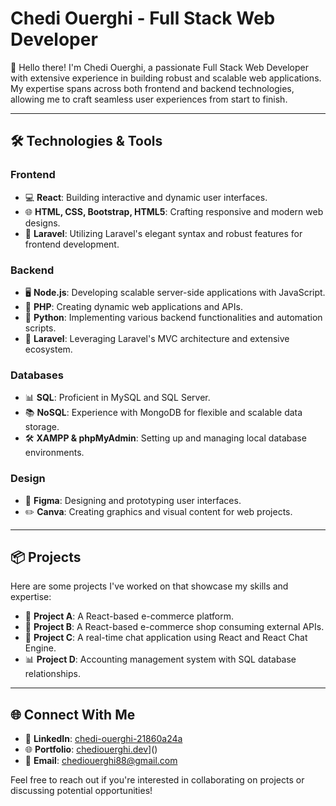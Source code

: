 # **Chedi Ouerghi - Full Stack Web Developer**

👋 Hello there! I'm Chedi Ouerghi, a passionate Full Stack Web Developer with extensive experience in building robust and scalable web applications. My expertise spans across both frontend and backend technologies, allowing me to craft seamless user experiences from start to finish.

---

## 🛠️ Technologies & Tools

### Frontend
- 💻 **React**: Building interactive and dynamic user interfaces.
- 🌐 **HTML, CSS, Bootstrap, HTML5**: Crafting responsive and modern web designs.
- 🚀 **Laravel**: Utilizing Laravel's elegant syntax and robust features for frontend development.

### Backend
- 🖥️ **Node.js**: Developing scalable server-side applications with JavaScript.
- 🐘 **PHP**: Creating dynamic web applications and APIs.
- 🐍 **Python**: Implementing various backend functionalities and automation scripts.
- 🌟 **Laravel**: Leveraging Laravel's MVC architecture and extensive ecosystem.

### Databases
- 📊 **SQL**: Proficient in MySQL and SQL Server.
- 📚 **NoSQL**: Experience with MongoDB for flexible and scalable data storage.
- 🛠️ **XAMPP & phpMyAdmin**: Setting up and managing local database environments.

### Design
- 🎨 **Figma**: Designing and prototyping user interfaces.
- ✏️ **Canva**: Creating graphics and visual content for web projects.

---

## 📦 Projects

Here are some projects I've worked on that showcase my skills and expertise:

- 🛒 **Project A**: A React-based e-commerce platform.
- 🛒 **Project B**: A React-based e-commerce shop consuming external APIs.
- 💬 **Project C**: A real-time chat application using React and React Chat Engine.
- 📊 **Project D**: Accounting management system with SQL database relationships.

---

## 🌐 Connect With Me

- 🔗 **LinkedIn**: [chedi-ouerghi-21860a24a](https://www.linkedin.com/in/chedi-ouerghi-21860a24a/)
- 🌐 **Portfolio**: [chediouerghi.dev](https://portfoliochedi.netlify.app/)]()
- 📧 **Email**: chediouerghi88@gmail.com

Feel free to reach out if you're interested in collaborating on projects or discussing potential opportunities!
